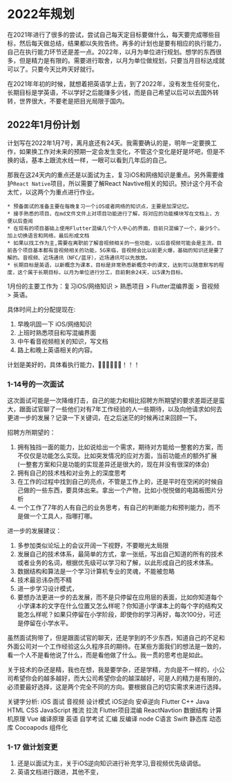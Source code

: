 # 2022年规划
在2021年进行了很多的尝试，尝试自己每天定目标要做什么，每天要完成哪些目标，然后每天做总结，结果都以失败告终。再多的计划也是要有相应的执行能力，自己在执行能力环节还是差一点。2022年，以月为单位进行规划。想学的东西很多，但是精力是有限的。需要进行取舍，以月为单位做规划，只要当月目标达成就可以了。只要今天比昨天好就行。

在2021年年初的时候，就想着把英语学上去，到了2022年，没有发生任何变化，长期目标是学英语，不以学好之后能赚多少钱，而是自己希望以后可以去国外转转，世界很大，不要老是把目光局限于国内。

## 2022年1月份计划
计划写在2022年1月7号，离月底还有24天。我需要确认的是，明年一定要换工作，如果换工作对未来的预期一定会发生变化，不管这个变化是好是坏吧，但是不换的话，基本上跟流水线一样，一眼可以看到几年后的自己。

那我在这24天内的重点还是以面试为主，复习iOS和网络知识是重点。另外需要维护`React Native`项目，所以需要了解React Navtive相关的知识。预计这个月不会太忙，以这两个为重点进行作业。

```markdwon
* 预备面试的准备主要在每晚复习一个iOS或者网络的知识点，主要是加深记忆。
* 接手熟悉的项目，在md文件文件上对项目功能进行了解，将对应的功能模块写在文档上，方便以后查阅
* 在现有的项目基础上使用Flutter混编几个个人中心的界面，目前只混编了一个，最少5个。加上切换语言和网络，最后形成文档
* 如果以找工作为主,需要在离职前了解音视频相关的一些功能，以后音视频可能会是主流，目前各个项目基本都有音视频相关的功能，5G来临，音视频会比以前更火爆，基础的知识还是要了解的。音视频、近场通讯（NFC/蓝牙），近场通讯可以先放放。
* 长期目标是英语，以新概念为课本，目标是非常熟悉新概念中的课文，达到可以随意默写的程度，这个属于长期目标，以月为单位进行分工，目前剩余24天，以5课为目标。
```
1月份的主要工作为：复习iOS/网络知识 > 熟悉项目 > Flutter混编界面 > 音视频 > 英语。

具体时间上的分配提现在:
1. 早晚巩固一下 iOS/网络知识
2. 上班时熟悉项目和写混编界面
3. 中午看音视频相关的知识，写文档
4. 路上和晚上英语相关的内容。

计划是美好的，具体看执行能力，💪🏻💪🏻💪🏻！！！

### 1-14号的一次面试
这次面试可能是一次降维打击，自己的能力和相比招聘方所期望的要求差距还是蛮大，跟面试官聊了一些他们对有7年工作经验的人一些期待，以及向他请求如何去更进一步的发展？记录一下关键词，在之后迷茫的时候再过来回顾一下。

招聘方所期望的：
1. 拥有独挡一面的能力，比如说给出一个需求，期待对方能给一整套的方案，而不仅仅是功能怎么实现。比如突发情况的应对方面，当前功能点的额外扩展(一整套方案和只是功能的实现差异还是很大的，现在并没有很深的体会)
2. 拥有自己的技术栈和对业务上的深度思考
3. 在工作的过程中找到自己的亮点，不管是工作上的，还是平时在空闲的时候自己做的一些东西，要具体出来。拿出一个产物，比如小悦悦做的电路板图片分析
4. 一个工作了7年的人有自己的业务思考，有自己的判断能力和预判能力，而不是做一个工具人，指哪打哪。

进一步的发展建议：
1. 多参加类似论坛上的会议开阔一下视野，不要眼光太局限
2. 发展自己的技术体系，最简单的方式，拿一张纸，写出自己知道的所有的技术或者业务的名词，根据优先级可以学习和了解，以此形成自己的技术体系。
3. 数据结构和算法是一个学习计算机专业的灵魂，不能被忽略
4. 技术最忌讳杂而不精
5. 进一步学习设计模式，
6. 要想办法更进一步的去发展，而不是只停留在应用层的表面，比如你知道每个小学课本的文字在什么位置又怎么样呢？你知道小学课本上的每个字的结构又能怎么样呢？如果只停留在小学阶段，即使你的学习再好，每次100分，可还是停留在小学水平。

虽然面试狗带了，但是跟面试官的聊天，还是学到的不少东西，知道自己的不足和外面公司对一个工作经验这么久程序员的期待。在某些方面我们的想法是一致的，看一个人不是看他说了什么，而是看他做了什么。我一贯的思考也是如此。

关于技术的杂还是精，我也在想，我是要学杂，还是学精，方向是不一样的，小公司希望你会的越多越好，而大公司希望你会的越深越好，可是人的精力是有限的，必须要最好选择，这是两个完全不同的方向。要根据自己的切实需求来进行选择。

关键字分析:
iOS     面试    音视频  设计模式    iOS逆向     安卓逆向    Flutter     C++     Java    HTML    CSS     JavaScript  推流    拉流   Flutter项目混编     ReactNavtion    数据结构    计算机原理   Vue      编译原理       英语    自学考试    汇编    反编译      node    C语言   Swift   静态库      动态库      Cocoapods       组件化      

### 1-17 做计划变更
1. 还是以面试为主，关于iOS逆向知识进行补充学习,音视频优先级调低。
2. 英语文档进行跟进，其他不变，